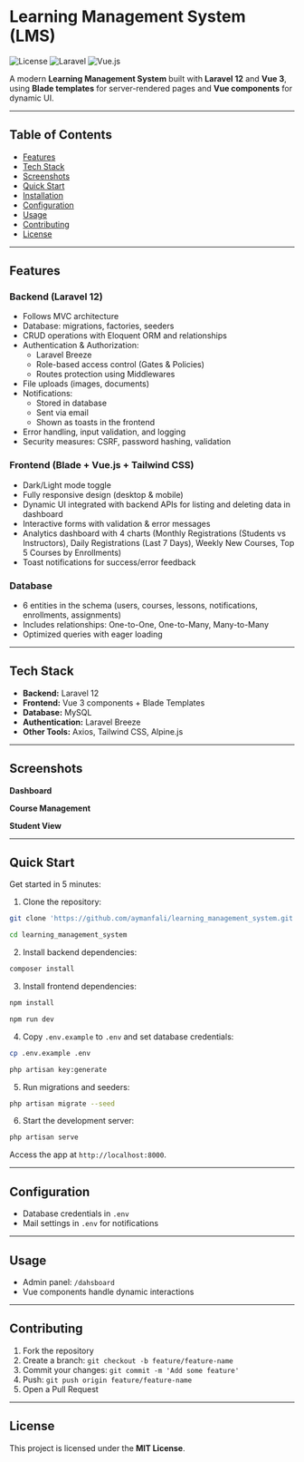 # Learning Management System (LMS)

![License](https://img.shields.io/badge/license-MIT-green) ![Laravel](https://img.shields.io/badge/Laravel-12-red) ![Vue.js](https://img.shields.io/badge/Vue-3-brightgreen)

A modern **Learning Management System** built with **Laravel 12** and **Vue 3**, using **Blade templates** for server-rendered pages and **Vue components** for dynamic UI.

---

## Table of Contents

-   [Features](#features)
-   [Tech Stack](#tech-stack)
-   [Screenshots](#screenshots)
-   [Quick Start](#quick-start)
-   [Installation](#installation)
-   [Configuration](#configuration)
-   [Usage](#usage)
-   [Contributing](#contributing)
-   [License](#license)

---

## Features

### Backend (Laravel 12)

-   Follows MVC architecture
-   Database: migrations, factories, seeders
-   CRUD operations with Eloquent ORM and relationships
-   Authentication & Authorization:
    -   Laravel Breeze
    -   Role-based access control (Gates & Policies)
    -   Routes protection using Middlewares
-   File uploads (images, documents)
-   Notifications:
    -   Stored in database
    -   Sent via email
    -   Shown as toasts in the frontend
-   Error handling, input validation, and logging
-   Security measures: CSRF, password hashing, validation

### Frontend (Blade + Vue.js + Tailwind CSS)

-   Dark/Light mode toggle
-   Fully responsive design (desktop & mobile)
-   Dynamic UI integrated with backend APIs for listing and deleting data in dashboard
-   Interactive forms with validation & error messages
-   Analytics dashboard with 4 charts (Monthly Registrations (Students vs Instructors), Daily Registrations (Last 7 Days), Weekly New Courses, Top 5 Courses by Enrollments)
-   Toast notifications for success/error feedback

### Database

-   6 entities in the schema (users, courses, lessons, notifications, enrollments, assignments)
-   Includes relationships: One-to-One, One-to-Many, Many-to-Many
-   Optimized queries with eager loading

---

## Tech Stack

-   **Backend:** Laravel 12
-   **Frontend:** Vue 3 components + Blade Templates
-   **Database:** MySQL 
-   **Authentication:** Laravel Breeze 
-   **Other Tools:** Axios, Tailwind CSS, Alpine.js

---

## Screenshots

**Dashboard**

**Course Management**



**Student View**

---

## Quick Start

Get started in 5 minutes:

1. Clone the repository:

```bash
git clone 'https://github.com/aymanfali/learning_management_system.git'

cd learning_management_system

```

2. Install backend dependencies:

```bash
composer install
```

3. Install frontend dependencies:

```bash
npm install

npm run dev
```

4. Copy `.env.example` to `.env` and set database credentials:

```bash
cp .env.example .env

php artisan key:generate
```

5. Run migrations and seeders:

```bash
php artisan migrate --seed
```

6. Start the development server:

```bash
php artisan serve
```

Access the app at `http://localhost:8000`.

---

## Configuration

-   Database credentials in `.env`
-   Mail settings in `.env` for notifications

---

## Usage

-   Admin panel: `/dahsboard`
-   Vue components handle dynamic interactions 

---

## Contributing

1. Fork the repository
2. Create a branch: `git checkout -b feature/feature-name`
3. Commit your changes: `git commit -m 'Add some feature'`
4. Push: `git push origin feature/feature-name`
5. Open a Pull Request

---

## License

This project is licensed under the **MIT License**.
